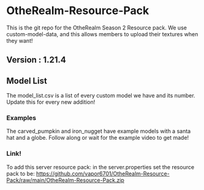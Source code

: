 # OtheRealm-Resource-Pack
This is the git repo for the OtheRealm Season 2 Resource pack. We use custom-model-data, and this allows members to upload their textures when they want!

## **Version** : 1.21.4


## Model List
The model_list.csv is a list of every custom model we have and its number. Update this for every new addition!

### Examples
The carved_pumpkin and iron_nugget have example models with a santa hat and a globe. Follow along or wait for the example video to get made!

### Link!
To add this server resource pack: in the server.properties set the resource pack to be:
https://github.com/vapor6701/OtheRealm-Resource-Pack/raw/main/OtheRealm-Resource-Pack.zip

